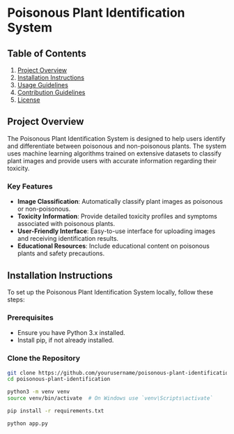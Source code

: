 # Poisonous Plant Identification System

## Table of Contents
1. [Project Overview](#project-overview)
2. [Installation Instructions](#installation-instructions)
3. [Usage Guidelines](#usage-guidelines)
4. [Contribution Guidelines](#contribution-guidelines)
5. [License](#license)

## Project Overview
The Poisonous Plant Identification System is designed to help users identify and differentiate between poisonous and non-poisonous plants. The system uses machine learning algorithms trained on extensive datasets to classify plant images and provide users with accurate information regarding their toxicity.

### Key Features
- **Image Classification**: Automatically classify plant images as poisonous or non-poisonous.
- **Toxicity Information**: Provide detailed toxicity profiles and symptoms associated with poisonous plants.
- **User-Friendly Interface**: Easy-to-use interface for uploading images and receiving identification results.
- **Educational Resources**: Include educational content on poisonous plants and safety precautions.

## Installation Instructions
To set up the Poisonous Plant Identification System locally, follow these steps:

### Prerequisites
- Ensure you have Python 3.x installed.
- Install pip, if not already installed.

### Clone the Repository
```bash
git clone https://github.com/yourusername/poisonous-plant-identification.git
cd poisonous-plant-identification

python3 -m venv venv
source venv/bin/activate  # On Windows use `venv\Scripts\activate`

pip install -r requirements.txt

python app.py